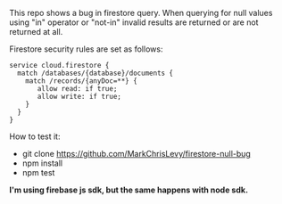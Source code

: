 This repo shows a bug in firestore query. When querying for null values using "in" operator or "not-in" invalid results are returned or are not returned at all.

Firestore security rules are set as follows:
```
service cloud.firestore {
  match /databases/{database}/documents {
    match /records/{anyDoc=**} {
       allow read: if true;
       allow write: if true;
    }
  }
}
```

How to test it:
* git clone https://github.com/MarkChrisLevy/firestore-null-bug
* npm install
* npm test

**I'm using firebase js sdk, but the same happens with node sdk.**